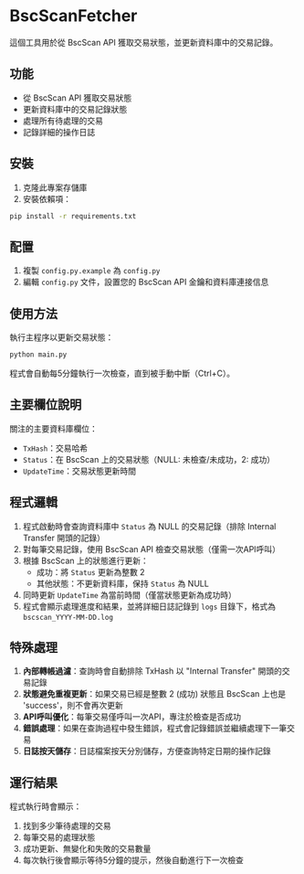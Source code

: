 # BscScanFetcher

這個工具用於從 BscScan API 獲取交易狀態，並更新資料庫中的交易記錄。

## 功能

- 從 BscScan API 獲取交易狀態
- 更新資料庫中的交易記錄狀態
- 處理所有待處理的交易
- 記錄詳細的操作日誌

## 安裝

1. 克隆此專案存儲庫
2. 安裝依賴項：

```bash
pip install -r requirements.txt
```

## 配置

1. 複製 `config.py.example` 為 `config.py`
2. 編輯 `config.py` 文件，設置您的 BscScan API 金鑰和資料庫連接信息

## 使用方法

執行主程序以更新交易狀態：

```bash
python main.py
```

程式會自動每5分鐘執行一次檢查，直到被手動中斷（Ctrl+C）。

## 主要欄位說明

關注的主要資料庫欄位：

- `TxHash`：交易哈希
- `Status`：在 BscScan 上的交易狀態（NULL: 未檢查/未成功，2: 成功）
- `UpdateTime`：交易狀態更新時間

## 程式邏輯

1. 程式啟動時會查詢資料庫中 `Status` 為 NULL 的交易記錄（排除 Internal Transfer 開頭的記錄）
2. 對每筆交易記錄，使用 BscScan API 檢查交易狀態（僅需一次API呼叫）
3. 根據 BscScan 上的狀態進行更新：
   - 成功：將 `Status` 更新為整數 2
   - 其他狀態：不更新資料庫，保持 `Status` 為 NULL
4. 同時更新 `UpdateTime` 為當前時間（僅當狀態更新為成功時）
5. 程式會顯示處理進度和結果，並將詳細日誌記錄到 `logs` 目錄下，格式為 `bscscan_YYYY-MM-DD.log`

## 特殊處理

1. **內部轉帳過濾**：查詢時會自動排除 TxHash 以 "Internal Transfer" 開頭的交易記錄
2. **狀態避免重複更新**：如果交易已經是整數 2 (成功) 狀態且 BscScan 上也是 'success'，則不會再次更新
3. **API呼叫優化**：每筆交易僅呼叫一次API，專注於檢查是否成功
4. **錯誤處理**：如果在查詢過程中發生錯誤，程式會記錄錯誤並繼續處理下一筆交易
5. **日誌按天儲存**：日誌檔案按天分別儲存，方便查詢特定日期的操作記錄

## 運行結果

程式執行時會顯示：
1. 找到多少筆待處理的交易
2. 每筆交易的處理狀態
3. 成功更新、無變化和失敗的交易數量
4. 每次執行後會顯示等待5分鐘的提示，然後自動進行下一次檢查 